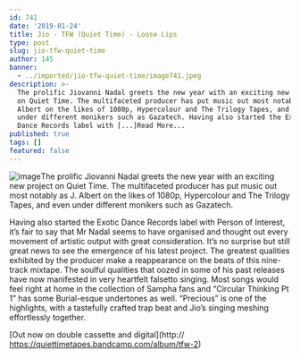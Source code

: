 ```yaml
---
id: 741
date: '2019-01-24'
title: Jio - TFW (Quiet Time) - Loose Lips
type: post
slug: jio-tfw-quiet-time
author: 145
banner:
  - ../imported/jio-tfw-quiet-time/image741.jpeg
description: >-
  The prolific Jiovanni Nadal greets the new year with an exciting new project
  on Quiet Time. The multifaceted producer has put music out most notably as J.
  Albert on the likes of 1080p, Hypercolour and The Trilogy Tapes, and even
  under different monikers such as Gazatech. Having also started the Exotic
  Dance Records label with [...]Read More...
published: true
tags: []
featured: false
---
```

![image](../../imported/jio-tfw-quiet-time/image741.jpeg)The prolific Jiovanni Nadal greets the new year with an exciting new project on Quiet Time. The multifaceted producer has put music out most notably as J. Albert on the likes of 1080p, Hypercolour and The Trilogy Tapes, and even under different monikers such as Gazatech.

Having also started the Exotic Dance Records label with Person of Interest, it’s fair to say that Mr Nadal seems to have organised and thought out every movement of artistic output with great consideration. It’s no surprise but still great news to see the emergence of his latest project. The greatest qualities exhibited by the producer make a reappearance on the beats of this nine-track mixtape. The soulful qualities that oozed in some of his past releases have now manifested in very heartfelt falsetto singing. Most songs would feel right at home in the collection of Sampha fans and “Circular Thinking Pt 1” has some Burial-esque undertones as well. “Precious” is one of the highlights, with a tastefully crafted trap beat and Jio’s singing meshing effortlessly together. 

[Out now on double cassette and digital](http:// https://quiettimetapes.bandcamp.com/album/tfw-2)